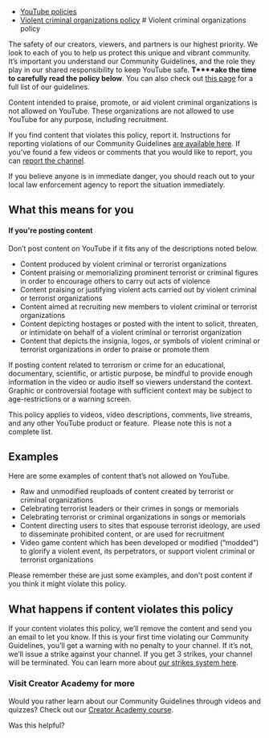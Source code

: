 * [YouTube policies](/youtube/topic/2803176?hl=en&ref_topic=6151248)
* [Violent criminal organizations policy](/youtube/answer/9229472)
       # Violent criminal organizations policy


  


The safety of our creators, viewers, and partners is our highest priority. We look to each of you to help us protect this unique and vibrant community. It’s important you understand our Community Guidelines, and the role they play in our shared responsibility to keep YouTube safe. **T****ake the time to carefully read the policy below**. You can also check out [this page](/youtube/answer/9288567) for a full list of our guidelines.


Content intended to praise, promote, or aid violent criminal organizations is not allowed on YouTube. These organizations are not allowed to use YouTube for any purpose, including recruitment.


If you find content that violates this policy, report it. Instructions for reporting violations of our Community Guidelines [are available here](https://support.google.com/youtube/answer/2802027). If you've found a few videos or comments that you would like to report, you can [report the channel](https://support.google.com/youtube/answer/2802027#report_channel).



If you believe anyone is in immediate danger, you should reach out to your local law enforcement agency to report the situation immediately.


## What this means for you


#### If you're posting content


Don’t post content on YouTube if it fits any of the descriptions noted below.


* Content produced by violent criminal or terrorist organizations
* Content praising or memorializing prominent terrorist or criminal figures in order to encourage others to carry out acts of violence
* Content praising or justifying violent acts carried out by violent criminal or terrorist organizations
* Content aimed at recruiting new members to violent criminal or terrorist organizations
* Content depicting hostages or posted with the intent to solicit, threaten, or intimidate on behalf of a violent criminal or terrorist organization
* Content that depicts the insignia, logos, or symbols of violent criminal or terrorist organizations in order to praise or promote them


If posting content related to terrorism or crime for an educational, documentary, scientific, or artistic purpose, be mindful to provide enough information in the video or audio itself so viewers understand the context. Graphic or controversial footage with sufficient context may be subject to age-restrictions or a warning screen.


This policy applies to videos, video descriptions, comments, live streams, and any other YouTube product or feature.  Please note this is not a complete list.


## Examples


Here are some examples of content that’s not allowed on YouTube.


* Raw and unmodified reuploads of content created by terrorist or criminal organizations
* Celebrating terrorist leaders or their crimes in songs or memorials
* Celebrating terrorist or criminal organizations in songs or memorials
* Content directing users to sites that espouse terrorist ideology, are used to disseminate prohibited content, or are used for recruitment
* Video game content which has been developed or modified (“modded”) to glorify a violent event, its perpetrators, or support violent criminal or terrorist organizations


Please remember these are just some examples, and don't post content if you think it might violate this policy.


## What happens if content violates this policy


If your content violates this policy, we’ll remove the content and send you an email to let you know. If this is your first time violating our Community Guidelines, you’ll get a warning with no penalty to your channel. If it’s not, we’ll issue a strike against your channel. If you get 3 strikes, your channel will be terminated. You can learn more about [our strikes system here](/youtube/answer/2802032).



### Visit Creator Academy for more


Would you rather learn about our Community Guidelines through videos and quizzes? Check out our [Creator Academy course](https://creatoracademy.youtube.com/page/lesson/policy-violent).


   Was this helpful?